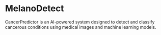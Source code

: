 # MelanoDetect
CancerPredictor is an AI-powered system designed to detect and classify cancerous conditions using medical images and machine learning models.

